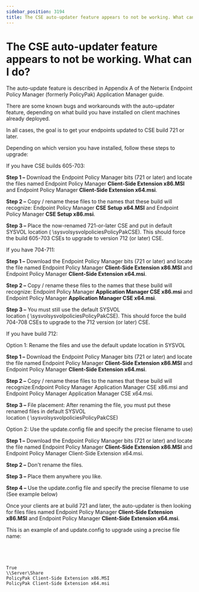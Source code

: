 ```yaml
---
sidebar_position: 3194
title: The CSE auto-updater feature appears to not be working. What can I do?
---
```


# The CSE auto-updater feature appears to not be working. What can I do?

The auto-update feature is described in Appendix A of the Netwrix Endpoint Policy Manager (formerly PolicyPak) Application Manager guide.

There are some known bugs and workarounds with the auto-updater feature, depending on what build you have installed on client machines already deployed.

In all cases, the goal is to get your endpoints updated to CSE build 721 or later.

Depending on which version you have installed, follow these steps to upgrade:

If you have CSE builds 605-703:

**Step 1 –** Download the Endpoint Policy Manager bits (721 or later) and locate the files named Endpoint Policy Manager **Client-Side Extension x86.MSI** and Endpoint Policy Manager **Client-Side Extension x64.msi**.

**Step 2 –** Copy / rename these files to the names that these build will recognize: Endpoint Policy Manager **CSE Setup x64.MSI** and Endpoint Policy Manager **CSE Setup x86.msi**.

**Step 3 –** Place the now-renamed 721-or-later CSE and put in default SYSVOL location ( \sysvolsysvolpoliciesPolicyPakCSE). This should force the build 605-703 CSEs to upgrade to version 712 (or later) CSE.

If you have 704-711:

**Step 1 –** Download the Endpoint Policy Manager bits (721 or later) and locate the file named Endpoint Policy Manager **Client-Side Extension x86.MSI** and Endpoint Policy Manager **Client-Side Extension x64.msi**.

**Step 2 –** Copy / rename these files to the names that these build will recognize: Endpoint Policy Manager **Application Manager CSE x86.msi** and Endpoint Policy Manager **Application Manager CSE x64.msi**.

**Step 3 –** You must still use the default SYSVOL location ( \sysvolsysvolpoliciesPolicyPakCSE). This should force the build 704-708 CSEs to upgrade to the 712 version (or later) CSE.

If you have build 712:

Option 1: Rename the files and use the default update location in SYSVOL

**Step 1 –** Download the Endpoint Policy Manager bits (721 or later) and locate the file named Endpoint Policy Manager **Client-Side Extension x86.MSI** and Endpoint Policy Manager **Client-Side Extension x64.msi**.

**Step 2 –** Copy / rename these files to the names that these build will recognize:Endpoint Policy Manager Application Manager CSE x86.msi and Endpoint Policy Manager Application Manager CSE x64.msi.

**Step 3 –** File placement: After renaming the file, you must put these renamed files in default SYSVOL location ( \sysvolsysvolpoliciesPolicyPakCSE)

Option 2: Use the update.config file and specify the precise filename to use)

**Step 1 –** Download the Endpoint Policy Manager bits (721 or later) and locate the file named Endpoint Policy Manager **Client-Side Extension x86.MSI** and Endpoint Policy Manager Client-Side Extension x64.msi.

**Step 2 –** Don't rename the files.

**Step 3 –** Place them anywhere you like.

**Step 4 –** Use the update.config file and specify the precise filename to use (See example below)

Once your clients are at build 721 and later, the auto-updater is then looking for files files named Endpoint Policy Manager **Client-Side Extension x86.MSI** and Endpoint Policy Manager **Client-Side Extension x64.msi**.

This is an example of and update.config to upgrade using a precise file name:

```
  
  
  
  
True  
\\Server\Share  
PolicyPak Client-Side Extension x86.MSI  
PolicyPak Client-Side Extension x64.msi  
  
  

```